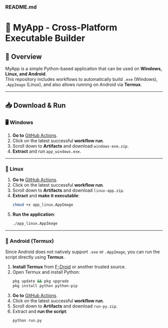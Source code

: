 ### **README.md**

# 🚀 MyApp - Cross-Platform Executable Builder

## 📜 Overview
MyApp is a simple Python-based application that can be used on **Windows, Linux, and Android**.  
This repository includes workflows to automatically build `.exe` (Windows), `.AppImage` (Linux), and also allows running on Android via **Termux**.

---

## 📥 Download & Run

### **🖥️ Windows**
1. **Go to** [GitHub Actions](https://github.com/Kalmai221/PythonOS/actions).
2. Click on the latest successful **workflow run**.
3. Scroll down to **Artifacts** and download `windows-exe.zip`.
4. **Extract** and run `app_windows.exe`.

---

### **🐧 Linux**
1. **Go to** [GitHub Actions](https://github.com/Kalmai221/PythonOS/actions).
2. Click on the latest successful **workflow run**.
3. Scroll down to **Artifacts** and download `linux-app.zip`.
4. **Extract** and **make it executable**:
   ```sh
   chmod +x app_linux.AppImage
   ```
5. **Run the application**:
   ```sh
   ./app_linux.AppImage
   ```

---

### **📱 Android (Termux)**
Since Android does not natively support `.exe` or `.AppImage`, you can run the script directly using **Termux**.

1. **Install Termux** from [F-Droid](https://f-droid.org/packages/com.termux/) or another trusted source.
2. Open Termux and install Python:
   ```sh
   pkg update && pkg upgrade
   pkg install python python-pip
   ```
3. **Go to** [GitHub Actions](https://github.com/Kalmai221/PythonOS/actions).
4. Click on the latest successful **workflow run**.
5. Scroll down to **Artifacts** and download `run-py.zip`.
6. Extract and **run the script**:
   ```sh
   python run.py
   ```

